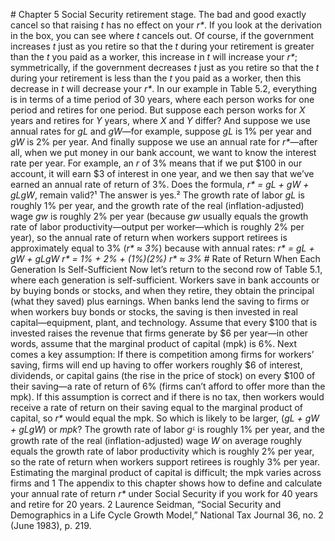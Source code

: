 \# Chapter 5 Social Security retirement stage. The bad and good exactly cancel so that raising *t* has no effect on your *r\**. If you look at the derivation in the box, you can see where *t* cancels out. Of course, if the government increases *t* just as you retire so that the *t* during your retirement is greater than the *t* you paid as a worker, this increase in *t* will increase your *r\**; symmetrically, if the government decreases *t* just as you retire so that the *t* during your retirement is less than the *t* you paid as a worker, then this decrease in *t* will decrease your *r\**. In our example in Table 5.2, everything is in terms of a time period of 30 years, where each person works for one period and retires for one period. But suppose each person works for *X* years and retires for *Y* years, where *X* and *Y* differ? And suppose we use annual rates for *gL* and *gW*—for example, suppose *gL* is 1% per year and *gW* is 2% per year. And finally suppose we use an annual rate for *r\**—after all, when we put money in our bank account, we want to know the interest rate per year. For example, an *r* of 3% means that if we put $100 in our account, it will earn $3 of interest in one year, and we then say that we’ve earned an annual rate of return of 3%. Does the formula, *r\* = gL + gW + gLgW*, remain valid?¹ The answer is yes.² The growth rate of labor *gL* is roughly 1% per year, and the growth rate of the real (inflation-adjusted) wage *gw* is roughly 2% per year (because *gw* usually equals the growth rate of labor productivity—output per worker—which is roughly 2% per year), so the annual rate of return when workers support retirees is approximately equal to 3% (*r\* ≈ 3%*) because with annual rates: *r\* = gL + gW + gLgW* *r\* = 1% + 2% + (1%)(2%)* *r\* ≈ 3%* # Rate of Return When Each Generation Is Self-Sufficient Now let’s return to the second row of Table 5.1, where each generation is self-sufficient. Workers save in bank accounts or by buying bonds or stocks, and when they retire, they obtain the principal (what they saved) plus earnings. When banks lend the saving to firms or when workers buy bonds or stocks, the saving is then invested in real capital—equipment, plant, and technology. Assume that every $100 that is invested raises the revenue that firms generate by $6 per year—in other words, assume that the marginal product of capital (mpk) is 6%. Next comes a key assumption: If there is competition among firms for workers’ saving, firms will end up having to offer workers roughly $6 of interest, dividends, or capital gains (the rise in the price of stock) on every $100 of their saving—a rate of return of 6% (firms can’t afford to offer more than the mpk). If this assumption is correct and if there is no tax, then workers would receive a rate of return on their saving equal to the marginal product of capital, so *r\** would equal the mpk. So which is likely to be larger, (*gL + gW + gLgW*) or *mpk*? The growth rate of labor *gᴸ* is roughly 1% per year, and the growth rate of the real (inflation-adjusted) wage *W* on average roughly equals the growth rate of labor productivity which is roughly 2% per year, so the rate of return when workers support retirees is roughly 3% per year. Estimating the marginal product of capital is difficult; the mpk varies across firms and 1 The appendix to this chapter shows how to define and calculate your annual rate of return *r\** under Social Security if you work for 40 years and retire for 20 years. 2 Laurence Seidman, “Social Security and Demographics in a Life Cycle Growth Model,” National Tax Journal 36, no. 2 (June 1983), p. 219.